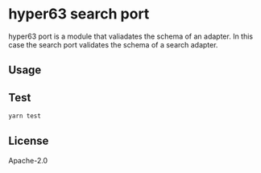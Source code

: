 # hyper63 search port

hyper63 port is a module that valiadates the schema of an adapter. In this case the search
port validates the schema of a
search adapter.

## Usage

## Test

```sh
yarn test
```

## License

Apache-2.0
